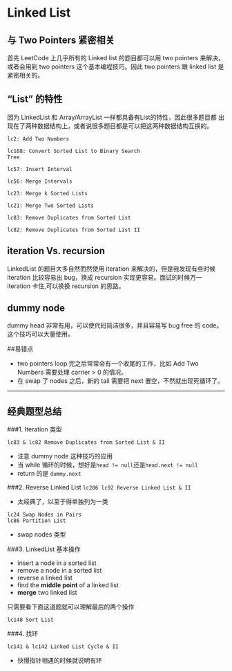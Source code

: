 # Linked List

## 与 Two Pointers 紧密相关
首先 LeetCode 上几乎所有的 Linked list 的题目都可以用 two pointers 来解决，或者会用到 two pointers 这个基本编程技巧。因此 two pointers 跟 linked list 是紧密相关的。

## “List” 的特性
因为 LinkedList 和 Array/ArrayList 一样都具备有List的特性，因此很多题目都
出现在了两种数据结构上，或者说很多题目都是可以把这两种数据结构互换的。

```
lc2: Add Two Numbers

lc108: Convert Sorted List to Binary Search
Tree

lc57: Insert Interval

lc56: Merge Intervals

lc23: Merge k Sorted Lists

lc21: Merge Two Sorted Lists

lc83: Remove Duplicates from Sorted List

lc82: Remove Duplicates from Sorted List II

```

## iteration Vs. recursion
LinkedList 的题目大多自然而然使用 iteration 来解决的，但是我发现有些时候 iteration 比较容易出 bug，换成 recursion 实现更容易。面试的时候万一 iteration 卡住,可以换换 recursion 的思路。


## dummy node
dummy head 非常有用，可以使代码简洁很多，并且容易写 bug free 的 code。这个技巧可以大量使用。

##易错点
* two pointers loop 完之后常常会有一个收尾的工作，比如 Add Two Numbers 需要处理 carrier > 0 的情况。
* 在 swap 了 nodes 之后，新的 tail 需要把 next 置空，不然就出现死循环了。

--------------------------------
## 经典题型总结
###1. Iteration 类型
```
lc83 & lc82 Remove Duplicates from Sorted List & II  
```
* 注意 dummy node 这种技巧的应用
* 当 while 循环的时候，想好是`head != null`还是`head.next != null`
* return 的是 `dummy.next`

###2. Reverse Linked List
`
lc206 lc92 Reverse Linked List & II
`  
* 太经典了，以至于得单独列为一类

```
lc24 Swap Nodes in Pairs
lc86 Partition List
```
* swap nodes 类型

###3. LinkedList 基本操作
* insert a node in a sorted list
* remove a node in a sorted list
* reverse a linked list
* find the **middle point** of a linked list
* **merge** two linked list

只需要看下面这道题就可以理解最后的两个操作

```
lc148 Sort List
```

###4. 找环

```
lc141 & lc142 Linked List Cycle & II
```
* 快慢指针相遇的时候就说明有环


















